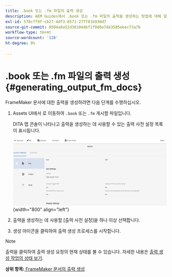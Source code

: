```yaml
---
title: .book 또는 .fm 파일의 출력 생성
description: AEM Guides에서 .book 또는 .fm 파일의 출력을 생성하는 방법에 대해 알아봅니다.
exl-id: 578cff9f-cb27-4df3-8571-277f81b930d7
source-git-commit: 8504a0a52d381044bf1f0d6e7de3585ebecf3a7b
workflow-type: tm+mt
source-wordcount: '128'
ht-degree: 0%

---
```


# .book 또는 .fm 파일의 출력 생성 {#generating_output_fm_docs}

FrameMaker 문서에 대한 출력을 생성하려면 다음 단계를 수행하십시오.

1. Assets UI에서 로 이동하여 `.book` 또는 `.fm` 게시할 파일입니다.

   DITA 맵 콘솔이 나타나고 출력을 생성하는 데 사용할 수 있는 출력 사전 설정 목록이 표시됩니다.

   ![](images/publish-fm-doc.png){width="800" align="left"}

1. 출력을 생성하는 데 사용할 [출력 사전 설정]을 하나 이상 선택합니다.

1. 생성 아이콘을 클릭하여 출력 생성 프로세스를 시작합니다.


>[!NOTE]
>
> 출력을 클릭하여 출력 생성 요청의 현재 상태를 볼 수 있습니다. 자세한 내용은 [출력 생성 작업의 상태 보기](fm-output-view-status.md).

**상위 항목:**[ FrameMaker 문서의 출력 생성](fm-output-generatation.md)
